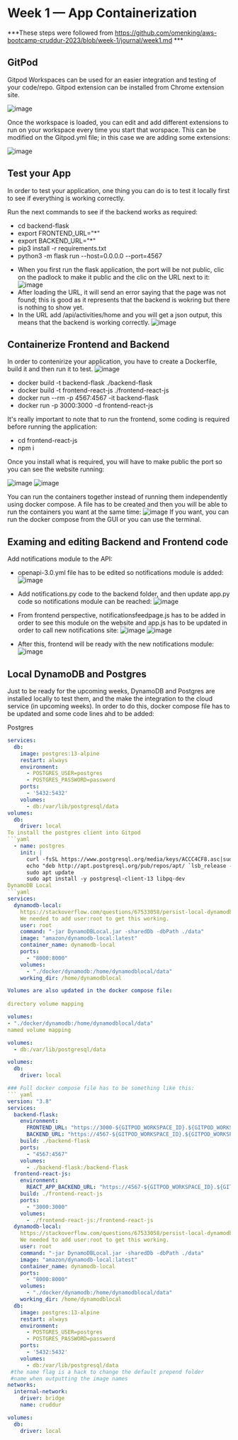 # Week 1 — App Containerization

***These steps were followed from https://github.com/omenking/aws-bootcamp-cruddur-2023/blob/week-1/journal/week1.md ***

## GitPod 
Gitpod Workspaces can be used for an easier integration and testing of your code/repo. Gitpod extension can be installed from Chrome extension site. 

![image](https://user-images.githubusercontent.com/62669887/221330327-7b500ae3-1481-45bd-98db-ae14cd5957a7.png)

Once the workspace is loaded, you can edit and add different extensions to run on your workspace every time you start that worspace. This can be modified on the Gitpod.yml file; in this case we are adding some extensions:

![image](https://user-images.githubusercontent.com/62669887/221330591-51867bf9-ad72-475d-9d7a-0912cb676097.png)

## Test your App

In order to test your application, one thing you can do is to test it locally first to see if everything is working correctly.

Run the next commands to see if the backend works as required:

- cd backend-flask
- export FRONTEND_URL="*"
- export BACKEND_URL="*"
- pip3 install -r requirements.txt
- python3 -m flask run --host=0.0.0.0 --port=4567

* When you first run the flask application, the port will be not public, clic on the padlock to make it public and the clic on the URL next to it:
![image](https://user-images.githubusercontent.com/62669887/221331454-e78a7a05-3479-447c-840a-d1fd8fc0e076.png)
* After loading the URL, it will send an error saying that the page was not found; this is good as it represents that the backend is wokring but there is nothing to show yet. 
* In the URL add /api/activities/home and you will get a json output, this means that the backend is working correctly.
![image](https://user-images.githubusercontent.com/62669887/221331562-4eea7e47-2fbf-48ae-9437-c829ffdb17eb.png)

## Containerize Frontend and Backend

In order to contenirize your application, you have to create a Dockerfile, build it and then run it to test.
![image](https://user-images.githubusercontent.com/62669887/221332005-6d3c931c-4dac-48a3-b7ef-1a4781c967e9.png)

* docker build -t  backend-flask ./backend-flask
* docker build -t frontend-react-js ./frontend-react-js
* docker run --rm -p 4567:4567 -it backend-flask
* docker run -p 3000:3000 -d frontend-react-js

It's really important to note that to run the frontend, some coding is required before running the application:

  * cd frontend-react-js
  * npm i

Once you install what is required, you will have to make public the port so you can see the website running:

![image](https://user-images.githubusercontent.com/62669887/221335502-d35cc84a-591e-41a7-8d18-4a9355df50a6.png)
![image](https://user-images.githubusercontent.com/62669887/221332249-2c1d56e9-ae51-492a-bf16-447d8c60051d.png)

You can run the containers together instead of running them independently using docker compose. A file has to be created and then you will be able to run the containers you want at the same time:
![image](https://user-images.githubusercontent.com/62669887/221332446-778bfb59-b0c0-4b09-aed2-03ccbf21ee46.png)
If you want, you can run the docker compose from the GUI or you can use the terminal.

## Examing and editing Backend and Frontend code

Add notifications module to the API:
* openapi-3.0.yml file has to be edited so notifications module is added:
![image](https://user-images.githubusercontent.com/62669887/221332737-a58ba12d-53c6-4322-aa82-27990e50e7d6.png)
* Add notifications.py code to the backend folder, and then update app.py code so notifications module can be reached:
![image](https://user-images.githubusercontent.com/62669887/221332681-ac478743-06e9-43eb-b80e-8c1969bd1aaa.png)

* From frontend perspective, notificationsfeedpage.js has to be added in order to see this module on the website and app.js has to be updated in order to call new notifications site:
![image](https://user-images.githubusercontent.com/62669887/221335050-f814f323-8de5-44c7-9994-dad9b394d277.png)
![image](https://user-images.githubusercontent.com/62669887/221335062-34c6f6bf-30af-46f7-a5c6-99669b69ea3c.png)

* After this, frontend will be ready with the new notifications module:
![image](https://user-images.githubusercontent.com/62669887/221335089-aaf2f117-da3d-4651-a9fc-899686b20e7f.png)

## Local DynamoDB and Postgres

Just to be ready for the upcoming weeks, DynamoDB and Postgres are installed locally to test them, and the make the integration to the cloud service (in upcoming weeks). In order to do this, docker compose file has to be updated and some code lines ahd to be added:

Postgres
```yaml
services:
  db:
    image: postgres:13-alpine
    restart: always
    environment:
      - POSTGRES_USER=postgres
      - POSTGRES_PASSWORD=password
    ports:
      - '5432:5432'
    volumes: 
      - db:/var/lib/postgresql/data
volumes:
  db:
    driver: local
To install the postgres client into Gitpod
```yaml
  - name: postgres
    init: |
      curl -fsSL https://www.postgresql.org/media/keys/ACCC4CF8.asc|sudo gpg --dearmor -o /etc/apt/trusted.gpg.d/postgresql.gpg
      echo "deb http://apt.postgresql.org/pub/repos/apt/ `lsb_release -cs`-pgdg main" |sudo tee  /etc/apt/sources.list.d/pgdg.list
      sudo apt update
      sudo apt install -y postgresql-client-13 libpq-dev
DynamoDB Local
```yaml
services:
  dynamodb-local:
    https://stackoverflow.com/questions/67533058/persist-local-dynamodb-data-in-volumes-lack-permission-unable-to-open-databa
    We needed to add user:root to get this working.
    user: root
    command: "-jar DynamoDBLocal.jar -sharedDb -dbPath ./data"
    image: "amazon/dynamodb-local:latest"
    container_name: dynamodb-local
    ports:
      - "8000:8000"
    volumes:
      - "./docker/dynamodb:/home/dynamodblocal/data"
    working_dir: /home/dynamodblocal

Volumes are also updated in the docker compose file:
  
directory volume mapping

volumes: 
- "./docker/dynamodb:/home/dynamodblocal/data"
named volume mapping

volumes: 
  - db:/var/lib/postgresql/data

volumes:
  db:
    driver: local

### Full docker compose file has to be something like this:
``` yaml
version: "3.8"
services:
  backend-flask:
    environment:
      FRONTEND_URL: "https://3000-${GITPOD_WORKSPACE_ID}.${GITPOD_WORKSPACE_CLUSTER_HOST}"
      BACKEND_URL: "https://4567-${GITPOD_WORKSPACE_ID}.${GITPOD_WORKSPACE_CLUSTER_HOST}"
    build: ./backend-flask
    ports:
      - "4567:4567"
    volumes:
      - ./backend-flask:/backend-flask
  frontend-react-js:
    environment:
      REACT_APP_BACKEND_URL: "https://4567-${GITPOD_WORKSPACE_ID}.${GITPOD_WORKSPACE_CLUSTER_HOST}"
    build: ./frontend-react-js
    ports:
      - "3000:3000"
    volumes:
      - ./frontend-react-js:/frontend-react-js
  dynamodb-local:
    https://stackoverflow.com/questions/67533058/persist-local-dynamodb-data-in-volumes-lack-permission-unable-to-open-databa
    We needed to add user:root to get this working.
    user: root
    command: "-jar DynamoDBLocal.jar -sharedDb -dbPath ./data"
    image: "amazon/dynamodb-local:latest"
    container_name: dynamodb-local
    ports:
      - "8000:8000"
    volumes:
      - "./docker/dynamodb:/home/dynamodblocal/data"
    working_dir: /home/dynamodblocal
  db:
    image: postgres:13-alpine
    restart: always
    environment:
      - POSTGRES_USER=postgres
      - POSTGRES_PASSWORD=password
    ports:
      - '5432:5432'
    volumes: 
      - db:/var/lib/postgresql/data    
 #the name flag is a hack to change the default prepend folder
 #name when outputting the image names
networks: 
  internal-network:
    driver: bridge
    name: cruddur

volumes:
  db:
    driver: local
